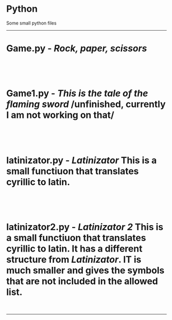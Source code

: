 # Python
Some small python files

---------------------------------------------------------

# <b>Game.py</b> - <i>Rock, paper, scissors</i><br><br>
# <br><b>Game1.py</b> - <i>This is the tale of the flaming sword</i> /unfinished, currently I am not working on that/<br><br>
# <br><b>latinizator.py</b> - <i>Latinizator</i> This is a small functiuon that translates cyrillic to latin.<br><br>
# <br><b>latinizator2.py</b> - <i>Latinizator 2</i> This is a small functiuon that translates cyrillic to latin. It has a different structure from <i>Latinizator</i>. IT is much smaller and gives the symbols that are not included in the allowed list.<br><br>

---------------------------------------------------------
